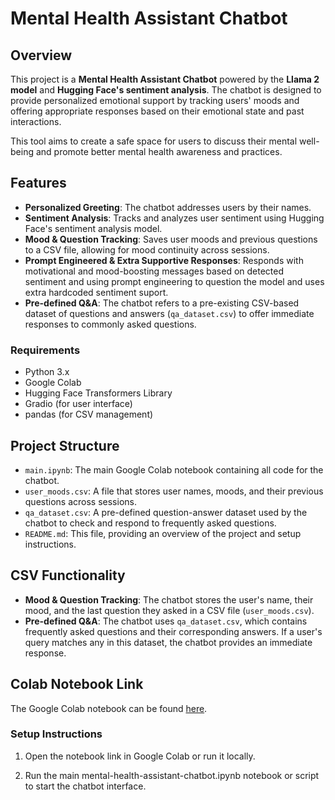 # Mental Health Assistant Chatbot

## Overview
This project is a **Mental Health Assistant Chatbot** powered by the **Llama 2 model** and **Hugging Face's sentiment analysis**. The chatbot is designed to provide personalized emotional support by tracking users' moods and offering appropriate responses based on their emotional state and past interactions.


This tool aims to create a safe space for users to discuss their mental well-being and promote better mental health awareness and practices.

## Features
- **Personalized Greeting**: The chatbot addresses users by their names.
- **Sentiment Analysis**: Tracks and analyzes user sentiment using Hugging Face's sentiment analysis model.
- **Mood & Question Tracking**: Saves user moods and previous questions to a CSV file, allowing for mood continuity across sessions.
- **Prompt Engineered & Extra Supportive Responses**: Responds with motivational and mood-boosting messages based on detected sentiment and using prompt engineering to question the model and uses extra hardcoded sentiment suport.
- **Pre-defined Q&A**: The chatbot refers to a pre-existing CSV-based dataset of questions and answers (`qa_dataset.csv`) to offer immediate responses to commonly asked questions.


### Requirements
- Python 3.x
- Google Colab
- Hugging Face Transformers Library
- Gradio (for user interface)
- pandas (for CSV management)


## Project Structure
- `main.ipynb`: The main Google Colab notebook containing all code for the chatbot.
- `user_moods.csv`: A file that stores user names, moods, and their previous questions across sessions.
- `qa_dataset.csv`: A pre-defined question-answer dataset used by the chatbot to check and respond to frequently asked questions.
- `README.md`: This file, providing an overview of the project and setup instructions.

## CSV Functionality
- **Mood & Question Tracking**: The chatbot stores the user's name, their mood, and the last question they asked in a CSV file (`user_moods.csv`).
- **Pre-defined Q&A**: The chatbot uses `qa_dataset.csv`, which contains frequently asked questions and their corresponding answers. If a user's query matches any in this dataset, the chatbot provides an immediate response.
 
## Colab Notebook Link
The Google Colab notebook can be found [here](https://colab.research.google.com/drive/1Xym0qJZy3jAIihA4DKCPWM3yZEg5lZg2?usp=sharing).

### Setup Instructions

1. Open the notebook link in Google Colab or run it locally.

2. Run the main mental-health-assistant-chatbot.ipynb notebook or script to start the chatbot interface.


